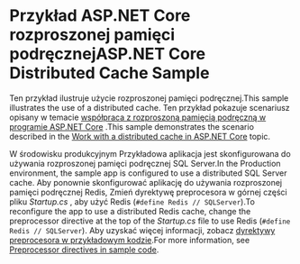 # <a name="aspnet-core-distributed-cache-sample"></a><span data-ttu-id="cf1d3-101">Przykład ASP.NET Core rozproszonej pamięci podręcznej</span><span class="sxs-lookup"><span data-stu-id="cf1d3-101">ASP.NET Core Distributed Cache Sample</span></span>

<span data-ttu-id="cf1d3-102">Ten przykład ilustruje użycie rozproszonej pamięci podręcznej.</span><span class="sxs-lookup"><span data-stu-id="cf1d3-102">This sample illustrates the use of a distributed cache.</span></span> <span data-ttu-id="cf1d3-103">Ten przykład pokazuje scenariusz opisany w temacie [współpraca z rozproszoną pamięcią podręczną w programie ASP.NET Core](https://docs.microsoft.com/aspnet/core/performance/caching/distributed) .</span><span class="sxs-lookup"><span data-stu-id="cf1d3-103">This sample demonstrates the scenario described in the [Work with a distributed cache in ASP.NET Core](https://docs.microsoft.com/aspnet/core/performance/caching/distributed) topic.</span></span>

<span data-ttu-id="cf1d3-104">W środowisku produkcyjnym Przykładowa aplikacja jest skonfigurowana do używania rozproszonej pamięci podręcznej SQL Server.</span><span class="sxs-lookup"><span data-stu-id="cf1d3-104">In the Production environment, the sample app is configured to use a distributed SQL Server cache.</span></span> <span data-ttu-id="cf1d3-105">Aby ponownie skonfigurować aplikację do używania rozproszonej pamięci podręcznej Redis, Zmień dyrektywę preprocesora w górnej części pliku *Startup.cs* , aby użyć Redis (`#define Redis // SQLServer`).</span><span class="sxs-lookup"><span data-stu-id="cf1d3-105">To reconfigure the app to use a distributed Redis cache, change the preprocessor directive at the top of the *Startup.cs* file to use Redis (`#define Redis // SQLServer`).</span></span> <span data-ttu-id="cf1d3-106">Aby uzyskać więcej informacji, zobacz [dyrektywy preprocesora w przykładowym kodzie](https://docs.microsoft.com/aspnet/core/#preprocessor-directives-in-sample-code).</span><span class="sxs-lookup"><span data-stu-id="cf1d3-106">For more information, see [Preprocessor directives in sample code](https://docs.microsoft.com/aspnet/core/#preprocessor-directives-in-sample-code).</span></span>
